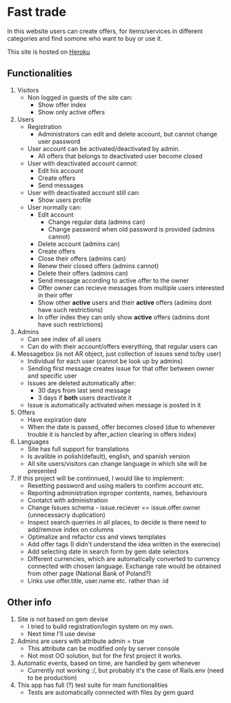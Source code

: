 # Fast trade
In this website users can create offers, for items/services in different categories
and find somone who want to buy or use it.

This site is hosted on [Heroku](https://fast-trade-8844.herokuapp.com/)

## Functionalities
1. Visitors
    - Non logged in guests of the site can:
        - Show offer index
        - Show only active offers
2. Users
    - Registration
        - Administrators can edit and delete account, but cannot change user password
    - User account can be activated/deactivated by admin.
        - All offers that belongs to deactivated user become closed
    - User with deactivated account cannot:
        - Edit his account
        - Create offers
        - Send messages
    - User with deactivated account still can:
        - Show users profile
    - User normally can:
      - Edit account
          - Change regular data (admins can)
          - Change password when old password is provided (admins cannot)
      - Delete account (admins can)
      - Create offers
      - Close their offers (admins can)
      - Renew their closed offers (admins cannot)
      - Delete their offers (admins can)
      - Send message according to active offer to the owner
      - Offer owner can recieve messages from multiple users interested in their offer
      - Show other __active__ users and their __active__ offers (admins dont have such restrictions)
      - In offer index they can only show __active__ offers (admins dont have such restrictions)
3. Admins
    - Can see index of all users
    - Can do with their account/offers everything, that regular users can
4. Messagebox (is not AR object, just collection of issues send to/by user)
    - Individual for each user (cannot be look up by admins)
    - Sending first message creates issue for that offer between owner and specific user
    - Issues are deleted automatically after:
        - 30 days from last send message
        - 3 days if __both__ users deactivate it
    - Issue is automatically activated when message is posted in it
5. Offers
    - Have expiration date
    - When the date is passed, offer becomes closed (due to whenever trouble it is hancled by after_action clearing in offers index)
6. Languages
    - Site has full support for translations
    - Is avalible in polish(default), english, and spanish version
    - All site users/visitors can change language in which site will be presented
7. If this project will be continnued, I would like to implement:
    - Resetting password and using mailers to confirm account etc.
    - Reporting administration inproper contents, names, behaviours
    - Contatct with administration
    - Change Issues schema - issue.reciever == issue.offer.owner (unnecessacry duplication)
    - Inspect search querries in all places, to decide is there need to add/remove index on columns
    - Optimalize and refactor css and views templates
    - Add offer tags (I didn't understand the idea written in the exerecise)
    - Add selecting date in search form by gem date selectors
    - Different currencies, which are automatically converted to currency connected with chosen language. Exchange rate would be obtained from other page (National Bank of Poland?) 
    - Links use offer.title, user.name etc. rather than :id

## Other info
1. Site is not based on gem devise
    - I tried to build registration/login system on my own.
    - Next time I'll use devise
2. Admins are users with attribute admin = true
    - This attribute can be modified only by server console
    - Not most OO solution, but for the first project it works.
3. Automatic events, based on time, are handled by gem whenever
    - Currently not working :/, but probably it's the case of Rails.env (need to be production)
4. This app has full (?) test suite for main functionalities
    - Tests are automatically connected with files by gem guard